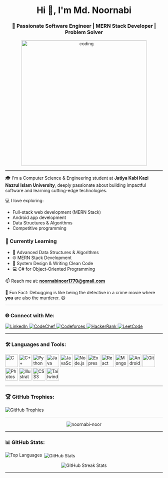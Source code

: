<h1 align="center">Hi 👋, I'm Md. Noornabi</h1>
<h3 align="center">🚀 Passionate Software Engineer | MERN Stack Developer | Problem Solver</h3>

<div align="center">
  <img src="https://user-images.githubusercontent.com/55389276/140866485-8fb1c876-9a8f-4d6a-98dc-08c4981eaf70.gif" alt="coding" width="400" />
</div>

---

🎓 I'm a Computer Science & Engineering student at **Jatiya Kabi Kazi Nazrul Islam University**, deeply passionate about building impactful software and learning cutting-edge technologies.

💻 I love exploring:
- Full-stack web development (MERN Stack)
- Android app development
- Data Structures & Algorithms
- Competitive programming

<h3>🌱 Currently Learning</h3>
<ul>
  <li>🚀 Advanced Data Structures & Algorithms</li>
  <li>🌐 MERN Stack Development</li>
  <li>🧠 System Design & Writing Clean Code</li>
  <li>💻 C# for Object-Oriented Programming</li>
</ul>

📫 Reach me at: **noornabinoor1770@gmail.com**

🧠 Fun Fact: Debugging is like being the detective in a crime movie where **you** are also the murderer. 😄

---

<h3 align="left">🌐 Connect with Me:</h3>
<p align="left">
  <a href="https://www.linkedin.com/in/md-noornabi-bb41442b3/" target="_blank">
    <img src="https://img.shields.io/badge/LinkedIn-blue?style=for-the-badge&logo=linkedin" alt="LinkedIn" />
  </a>
  <a href="https://www.codechef.com/users/noornabi_1770" target="_blank">
    <img src="https://img.shields.io/badge/CodeChef-5B4638?style=for-the-badge&logo=codechef&logoColor=white" alt="CodeChef" />
  </a>
  <a href="https://codeforces.com/profile/noornabinoor1770" target="_blank">
    <img src="https://img.shields.io/badge/Codeforces-1F8ACB?style=for-the-badge&logo=codeforces&logoColor=white" alt="Codeforces" />
  </a>
  <a href="https://www.hackerrank.com/noornabi_noor" target="_blank">
    <img src="https://img.shields.io/badge/HackerRank-2EC866?style=for-the-badge&logo=hackerrank&logoColor=white" alt="HackerRank" />
  </a>
  <a href="https://leetcode.com/u/noornabinoor1770/" target="_blank">
    <img src="https://img.shields.io/badge/LeetCode-FFA116?style=for-the-badge&logo=leetcode&logoColor=black" alt="LeetCode" />
  </a>
</p>

---

<h3 align="left">🛠️ Languages and Tools:</h3>
<p align="left">
  <img src="https://cdn.jsdelivr.net/gh/devicons/devicon/icons/c/c-original.svg" width="40" alt="C"/>
  <img src="https://cdn.jsdelivr.net/gh/devicons/devicon/icons/cplusplus/cplusplus-original.svg" width="40" alt="C++"/>
  <img src="https://cdn.jsdelivr.net/gh/devicons/devicon/icons/python/python-original.svg" width="40" alt="Python"/>
  <img src="https://cdn.jsdelivr.net/gh/devicons/devicon/icons/java/java-original.svg" width="40" alt="Java"/>
  <img src="https://cdn.jsdelivr.net/gh/devicons/devicon/icons/javascript/javascript-original.svg" width="40" alt="JavaScript"/>
  <img src="https://cdn.jsdelivr.net/gh/devicons/devicon/icons/nodejs/nodejs-original.svg" width="40" alt="Node.js"/>
  <img src="https://cdn.jsdelivr.net/gh/devicons/devicon/icons/express/express-original.svg" width="40" alt="Express.js"/>
  <img src="https://cdn.jsdelivr.net/gh/devicons/devicon/icons/react/react-original.svg" width="40" alt="React"/>
  <img src="https://cdn.jsdelivr.net/gh/devicons/devicon/icons/mongodb/mongodb-original.svg" width="40" alt="MongoDB"/>
  <img src="https://cdn.jsdelivr.net/gh/devicons/devicon/icons/android/android-original-wordmark.svg" width="40" alt="Android"/>
  <img src="https://cdn.jsdelivr.net/gh/devicons/devicon/icons/git/git-original.svg" width="40" alt="Git"/>
  <img src="https://cdn.jsdelivr.net/gh/devicons/devicon/icons/photoshop/photoshop-line.svg" width="40" alt="Photoshop"/>
  <img src="https://cdn.jsdelivr.net/gh/devicons/devicon/icons/illustrator/illustrator-line.svg" width="40" alt="Illustrator"/>
  <img src="https://cdn.jsdelivr.net/gh/devicons/devicon/icons/css3/css3-original.svg" width="40" alt="CSS3"/>
  <img src="https://www.vectorlogo.zone/logos/tailwindcss/tailwindcss-icon.svg" width="40" alt="Tailwind CSS"/>
</p>

---

<h3 align="left">🏆 GitHub Trophies:</h3>
<p>
  <img src="https://github-profile-trophy.vercel.app/?username=noornabi-noor&theme=onedark&no-frame=true&title=Stars,Followers,Commit,Repositories,PullRequest,Issues" alt="GitHub Trophies" />
</p>

---

<p align="center">
  <img src="https://komarev.com/ghpvc/?username=noornabi-noor&label=Profile+Views&color=brightgreen&style=flat-square" alt="noornabi-noor" />
</p>

---

<h3 align="left">📊 GitHub Stats:</h3>
<p>
  <img align="left" src="https://github-readme-stats.vercel.app/api/top-langs/?username=noornabi-noor&layout=compact&theme=radical" alt="Top Languages" />
</p>
<p>&nbsp;<img align="center" src="https://github-readme-stats.vercel.app/api?username=noornabi-noor&show_icons=true&theme=radical" alt="GitHub Stats" /></p>

<p align="center">
  <img align="center" src="https://github-readme-streak-stats.herokuapp.com/?user=noornabi-noor&" alt="GitHub Streak Stats" />
</p>

---
